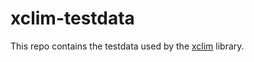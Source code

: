 # xclim-testdata

This repo contains the testdata used by the [xclim](https://github.com/Ouranosinc/xclim) library.
